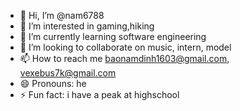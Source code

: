- 👋 Hi, I’m @nam6788
- 👀 I’m interested in gaming,hiking
- 🌱 I’m currently learning software engineering
- 💞️ I’m looking to collaborate on music, intern, model
- 📫 How to reach me baonamdinh1603@gmail.com, vexebus7k@gmail.com
- 😄 Pronouns: he
- ⚡ Fun fact: i have a peak at highschool

<!---
nam6788/nam6788 is a ✨ special ✨ repository because its `README.md` (this file) appears on your GitHub profile.
You can click the Preview link to take a look at your changes.
--->
